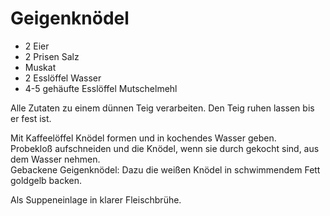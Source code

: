 # Geigenknödel
* 2 Eier
* 2 Prisen Salz
* Muskat
* 2 Esslöffel Wasser
* 4-5 gehäufte Esslöffel Mutschelmehl

Alle Zutaten zu einem dünnen Teig verarbeiten. Den Teig ruhen lassen bis er fest ist.

Mit Kaffeelöffel Knödel formen und in kochendes Wasser geben.  
Probekloß aufschneiden und die Knödel, wenn sie durch gekocht sind, aus dem Wasser nehmen.  
Gebackene Geigenknödel: Dazu die weißen Knödel in schwimmendem Fett goldgelb backen.

Als Suppeneinlage in klarer Fleischbrühe.
